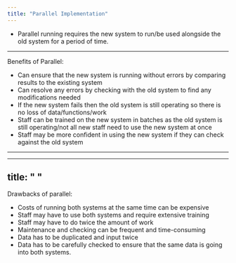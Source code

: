```yaml
---
title: "Parallel Implementation"
---
```

- Parallel running requires the new system to run/be used alongside the old system for a period of time.
---
 
Benefits of Parallel: 
- Can ensure that the new system is running without errors by comparing results to the existing system
- Can resolve any errors by checking with the old system to find any modifications needed
- If the new system fails then the old system is still operating so there is no loss of data/functions/work
- Staff can be trained on the new system in batches as the old system is still operating/not all new staff need to use the new system at once
- Staff may be more confident in using the new system if they can check against the old system

---
---
title: " "
--- 
Drawbacks of parallel:
- Costs of running both systems at the same time can be expensive
- Staff may have to use both systems and require extensive training
- Staff may have to do twice the amount of work
- Maintenance and checking can be frequent and time-consuming
- Data has to be duplicated and input twice
- Data has to be carefully checked to ensure that the same data is going into both systems.

